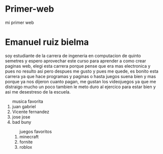 # Primer-web

<html>
  <heat>
    <titule> mi primer web </titule>
    </head>
  <body>
    <div id="una copia">
          <h1> Emanuel ruiz bielma </h1>
      <p> soy estudiante de la carrera de ingeneria en computacion de quinto semetres y espero aprovechar este curso para aprender a como crear paginas web, elegi esta carrera porque pense que era mas electronica y pues no resulto asi pero despues me gusto y pues me quede, es bonito esta carrera ya que hace programas y paginas o hasta juegos suena bien y mas porque ya nos dijeron cuanto pagan, me gustan los videojuegos ya que me distraigo mucho un poco tambien le meto duro al ejercico para estar bien y asi me desestreso de la escuela.</p>
       
<ol> musica favorita
<li> juan gabriel </li>
<li> Vicente fernandez </li>
<li> jose jose </li>
<li> bad buny </li>

<ol> juegos favoritos
<li> minecraft </li>
<li> fornite </li>
<li> roblox </li>


 </oi>
          <div>
        </boody>
      </html>
